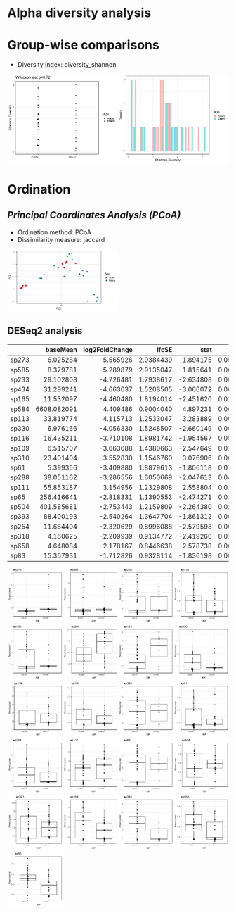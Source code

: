 Alpha diversity analysis
========================

Group-wise comparisons
======================

-   Diversity index: diversity\_shannon

<img src="ageanalysis20_files/figure-markdown_strict/group_comp-1.png" width="50%" /><img src="ageanalysis20_files/figure-markdown_strict/group_comp-2.png" width="50%" />

Ordination
==========

*Principal Coordinates Analysis (PCoA)*
---------------------------------------

-   Ordination method: PCoA
-   Dissimilarity measure: jaccard

<img src="ageanalysis20_files/figure-markdown_strict/pcoa-1.png" width="50%" />

DESeq2 analysis
---------------

<table>
<thead>
<tr class="header">
<th align="left"></th>
<th align="right">baseMean</th>
<th align="right">log2FoldChange</th>
<th align="right">lfcSE</th>
<th align="right">stat</th>
<th align="right">pvalue</th>
<th align="right">padj</th>
<th align="left">taxon</th>
</tr>
</thead>
<tbody>
<tr class="odd">
<td align="left">sp273</td>
<td align="right">6.025284</td>
<td align="right">5.565926</td>
<td align="right">2.9384439</td>
<td align="right">1.894175</td>
<td align="right">0.0582018</td>
<td align="right">0.2464619</td>
<td align="left">sp273</td>
</tr>
<tr class="even">
<td align="left">sp585</td>
<td align="right">8.379781</td>
<td align="right">-5.289879</td>
<td align="right">2.9135047</td>
<td align="right">-1.815641</td>
<td align="right">0.0694254</td>
<td align="right">0.2464619</td>
<td align="left">sp585</td>
</tr>
<tr class="odd">
<td align="left">sp233</td>
<td align="right">29.102808</td>
<td align="right">-4.726481</td>
<td align="right">1.7938617</td>
<td align="right">-2.634808</td>
<td align="right">0.0084185</td>
<td align="right">0.0791696</td>
<td align="left">sp233</td>
</tr>
<tr class="even">
<td align="left">sp434</td>
<td align="right">31.299241</td>
<td align="right">-4.663037</td>
<td align="right">1.5208505</td>
<td align="right">-3.066072</td>
<td align="right">0.0021689</td>
<td align="right">0.0395826</td>
<td align="left">sp434</td>
</tr>
<tr class="odd">
<td align="left">sp165</td>
<td align="right">11.532097</td>
<td align="right">-4.460480</td>
<td align="right">1.8194014</td>
<td align="right">-2.451620</td>
<td align="right">0.0142215</td>
<td align="right">0.0865141</td>
<td align="left">sp165</td>
</tr>
<tr class="even">
<td align="left">sp584</td>
<td align="right">6608.082091</td>
<td align="right">4.409486</td>
<td align="right">0.9004040</td>
<td align="right">4.897231</td>
<td align="right">0.0000010</td>
<td align="right">0.0000710</td>
<td align="left">sp584</td>
</tr>
<tr class="odd">
<td align="left">sp113</td>
<td align="right">33.819774</td>
<td align="right">4.115713</td>
<td align="right">1.2533047</td>
<td align="right">3.283889</td>
<td align="right">0.0010239</td>
<td align="right">0.0373707</td>
<td align="left">sp113</td>
</tr>
<tr class="even">
<td align="left">sp330</td>
<td align="right">6.976166</td>
<td align="right">-4.056330</td>
<td align="right">1.5248507</td>
<td align="right">-2.660149</td>
<td align="right">0.0078106</td>
<td align="right">0.0791696</td>
<td align="left">sp330</td>
</tr>
<tr class="odd">
<td align="left">sp116</td>
<td align="right">16.435211</td>
<td align="right">-3.710108</td>
<td align="right">1.8981742</td>
<td align="right">-1.954567</td>
<td align="right">0.0506343</td>
<td align="right">0.2310188</td>
<td align="left">sp116</td>
</tr>
<tr class="even">
<td align="left">sp109</td>
<td align="right">6.515707</td>
<td align="right">-3.663688</td>
<td align="right">1.4380663</td>
<td align="right">-2.547649</td>
<td align="right">0.0108452</td>
<td align="right">0.0791696</td>
<td align="left">sp109</td>
</tr>
<tr class="odd">
<td align="left">sp310</td>
<td align="right">23.401404</td>
<td align="right">-3.552830</td>
<td align="right">1.1546760</td>
<td align="right">-3.076906</td>
<td align="right">0.0020916</td>
<td align="right">0.0395826</td>
<td align="left">sp310</td>
</tr>
<tr class="even">
<td align="left">sp61</td>
<td align="right">5.399356</td>
<td align="right">-3.409880</td>
<td align="right">1.8879613</td>
<td align="right">-1.806118</td>
<td align="right">0.0709000</td>
<td align="right">0.2464619</td>
<td align="left">sp61</td>
</tr>
<tr class="odd">
<td align="left">sp288</td>
<td align="right">38.051162</td>
<td align="right">-3.286556</td>
<td align="right">1.6050669</td>
<td align="right">-2.047613</td>
<td align="right">0.0405979</td>
<td align="right">0.1975766</td>
<td align="left">sp288</td>
</tr>
<tr class="even">
<td align="left">sp111</td>
<td align="right">55.853187</td>
<td align="right">3.154956</td>
<td align="right">1.2329808</td>
<td align="right">2.558804</td>
<td align="right">0.0105033</td>
<td align="right">0.0791696</td>
<td align="left">sp111</td>
</tr>
<tr class="odd">
<td align="left">sp65</td>
<td align="right">256.416641</td>
<td align="right">-2.818331</td>
<td align="right">1.1390553</td>
<td align="right">-2.474271</td>
<td align="right">0.0133508</td>
<td align="right">0.0865141</td>
<td align="left">sp65</td>
</tr>
<tr class="even">
<td align="left">sp504</td>
<td align="right">401.585681</td>
<td align="right">-2.753443</td>
<td align="right">1.2159809</td>
<td align="right">-2.264380</td>
<td align="right">0.0235508</td>
<td align="right">0.1228004</td>
<td align="left">sp504</td>
</tr>
<tr class="odd">
<td align="left">sp393</td>
<td align="right">88.400193</td>
<td align="right">-2.540264</td>
<td align="right">1.3647704</td>
<td align="right">-1.861312</td>
<td align="right">0.0627001</td>
<td align="right">0.2464619</td>
<td align="left">sp393</td>
</tr>
<tr class="even">
<td align="left">sp254</td>
<td align="right">11.664404</td>
<td align="right">-2.320629</td>
<td align="right">0.8996088</td>
<td align="right">-2.579598</td>
<td align="right">0.0098915</td>
<td align="right">0.0791696</td>
<td align="left">sp254</td>
</tr>
<tr class="odd">
<td align="left">sp318</td>
<td align="right">4.160625</td>
<td align="right">-2.209939</td>
<td align="right">0.9134772</td>
<td align="right">-2.419260</td>
<td align="right">0.0155521</td>
<td align="right">0.0873311</td>
<td align="left">sp318</td>
</tr>
<tr class="even">
<td align="left">sp658</td>
<td align="right">4.648084</td>
<td align="right">-2.178167</td>
<td align="right">0.8446638</td>
<td align="right">-2.578738</td>
<td align="right">0.0099162</td>
<td align="right">0.0791696</td>
<td align="left">sp658</td>
</tr>
<tr class="odd">
<td align="left">sp83</td>
<td align="right">15.367931</td>
<td align="right">-1.712826</td>
<td align="right">0.9328114</td>
<td align="right">-1.836198</td>
<td align="right">0.0663284</td>
<td align="right">0.2464619</td>
<td align="left">sp83</td>
</tr>
</tbody>
</table>

<img src="ageanalysis20_files/figure-markdown_strict/DESeq2-1.png" width="25%" /><img src="ageanalysis20_files/figure-markdown_strict/DESeq2-2.png" width="25%" /><img src="ageanalysis20_files/figure-markdown_strict/DESeq2-3.png" width="25%" /><img src="ageanalysis20_files/figure-markdown_strict/DESeq2-4.png" width="25%" /><img src="ageanalysis20_files/figure-markdown_strict/DESeq2-5.png" width="25%" /><img src="ageanalysis20_files/figure-markdown_strict/DESeq2-6.png" width="25%" /><img src="ageanalysis20_files/figure-markdown_strict/DESeq2-7.png" width="25%" /><img src="ageanalysis20_files/figure-markdown_strict/DESeq2-8.png" width="25%" /><img src="ageanalysis20_files/figure-markdown_strict/DESeq2-9.png" width="25%" /><img src="ageanalysis20_files/figure-markdown_strict/DESeq2-10.png" width="25%" /><img src="ageanalysis20_files/figure-markdown_strict/DESeq2-11.png" width="25%" /><img src="ageanalysis20_files/figure-markdown_strict/DESeq2-12.png" width="25%" /><img src="ageanalysis20_files/figure-markdown_strict/DESeq2-13.png" width="25%" /><img src="ageanalysis20_files/figure-markdown_strict/DESeq2-14.png" width="25%" /><img src="ageanalysis20_files/figure-markdown_strict/DESeq2-15.png" width="25%" /><img src="ageanalysis20_files/figure-markdown_strict/DESeq2-16.png" width="25%" /><img src="ageanalysis20_files/figure-markdown_strict/DESeq2-17.png" width="25%" /><img src="ageanalysis20_files/figure-markdown_strict/DESeq2-18.png" width="25%" /><img src="ageanalysis20_files/figure-markdown_strict/DESeq2-19.png" width="25%" /><img src="ageanalysis20_files/figure-markdown_strict/DESeq2-20.png" width="25%" /><img src="ageanalysis20_files/figure-markdown_strict/DESeq2-21.png" width="25%" />
